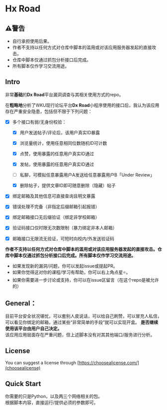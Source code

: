 # Hx Road

## ⚠警告

- 自行承担使用后果。
- 作者不支持以任何方式对仓库中脚本的滥用或对该应用服务器发起的直接攻击。
- 仓库中脚本仅通过抓包分析接口后完成。
- 所有脚本仅作学习交流用途。

## Intro

非常**基础**的**Dx Road**平台漏洞调查与其相关使用方式的repo。

在**粗略地**分析了WKU现行论坛平台**Dx Road**小程序使用的接口后，我认为该应用存在严重安全隐患，包括但不限于下列问题：

- [x] 多个接口有弱/无身份校验：
  
  - [x] 用户发送帖子/评论后，该用户真实ID暴露
    
  - [x] 浏览量统计，使用任意相同位数随机ID可计数
    
  - [x] 点赞，使用暴露的任意用户真实ID通过
    
  - [x] 发帖，使用暴露的任意用户真实ID通过
    
  - [ ] 私聊，可模拟任意暴露用户A发送给任意暴露用户B「Under Review」
    
  - [x] 删除帖子，提供文章ID即可随意删除（隐藏）帖子
    
- [x] 绑定邮箱及其他信息可直接查询且明文暴露
  
- [x] 错误处理不完备（非指定后缀邮箱引起报错）
  
- [x] 绑定邮箱接口无后缀验证（绑定非学校邮箱）
  
- [x] 验证码接口仅时限无次数限制（暴力绑定非本人邮箱）
  
- [x] 邮箱接口无限流无验证，可短时向校内/外发送验证码
  

**作者不支持以任何方式对仓库中脚本的滥用或对该应用服务器发起的直接攻击。仓库中脚本仅通过抓包分析接口后完成。所有脚本仅作学习交流用途。**   
- 如果发现新的漏洞/问题，你可以发起issue或提起PR。 
- 如果你觉得这对你的课程/学习有帮助，你可以右上角点星⭐。  
- 如果你需要进一步讨论或支持，你可以在issue区留言（在这个repo是被允许的）  

## General：

目前平台安全状况堪忧，可以套别人皮说话，可以给自己刷赞，可以冒充人私信，可以看见你绑定的邮箱，通过某些“非常简单的手段”就可以实现开盒。
**是否继续使用该平台由用户自己决定。**   
该应用应用层面存在严重问题，但上述脚本没有对其其他端口/服务进行分析。  

## License

You can suggest a license through [https://choosealicense.com/](choosealicense)

## Quick Start

你需要的只是Python，以及两三个网络相关的包。  
根据脚本内容，直接运行/提供必须的参数即可。
